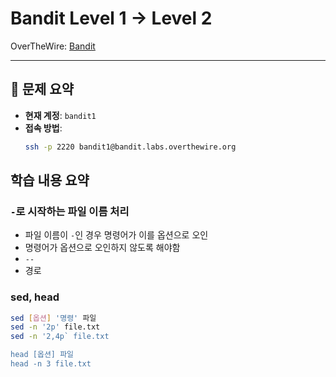 # Bandit Level 1 → Level 2

OverTheWire: [Bandit](https://overthewire.org/wargames/bandit/level1.html)

---

## 🎯 문제 요약

- **현재 계정**: `bandit1`
- **접속 방법**:
  ```bash
  ssh -p 2220 bandit1@bandit.labs.overthewire.org
  ```
## 학습 내용 요약

### `-`로 시작하는 파일 이름 처리
- 파일 이름이 `-`인 경우 명령어가 이를 옵션으로 오인
- 명령어가 옵션으로 오인하지 않도록 해야함
- `--`
- 경로


### sed, head
```bash
sed [옵션] '명령' 파일
sed -n '2p' file.txt
sed -n '2,4p` file.txt

head [옵션] 파일
head -n 3 file.txt
```

